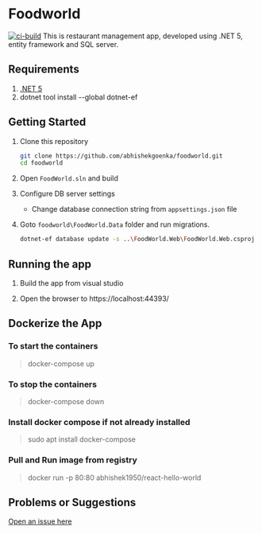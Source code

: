 # Foodworld
[![ci-build](https://github.com/abhishekgoenka/foodworld/actions/workflows/dotnet.yml/badge.svg?branch=main)](https://github.com/abhishekgoenka/foodworld/actions/workflows/dotnet.yml)
This is restaurant management app, developed using .NET 5, entity framework and SQL server.

## Requirements

1. [.NET 5](https://dotnet.microsoft.com/download/dotnet/5.0)
1. dotnet tool install --global dotnet-ef



## Getting Started

1. Clone this repository

    ```bash
    git clone https://github.com/abhishekgoenka/foodworld.git
    cd foodworld
    ```

1. Open `FoodWorld.sln` and build

    
1. Configure DB server settings

    - Change database connection string from `appsettings.json` file

1. Goto `foodworld\FoodWorld.Data` folder and run migrations. 

    ```bash
    dotnet-ef database update -s ..\FoodWorld.Web\FoodWorld.Web.csproj
    ``` 
## Running the app

1. Build the  app from visual studio

1. Open the browser to https://localhost:44393/

## Dockerize the App 


### To start the containers
> docker-compose up

### To stop the containers
> docker-compose down

### Install docker compose if not already installed
> sudo apt  install docker-compose

### Pull and Run image from registry
> docker run -p 80:80 abhishek1950/react-hello-world

## Problems or Suggestions

[Open an issue here](https://github.com/abhishekgoenka/foodworld/issues)
